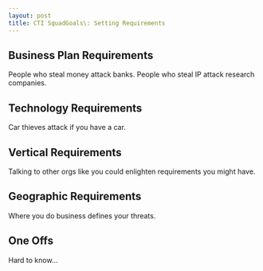 ```yaml
---
layout: post
title: CTI SquadGoals\: Setting Requirements
---
```


## Business Plan Requirements

People who steal money attack banks. People who steal IP attack research companies.

## Technology Requirements

Car thieves attack if you have a car.

## Vertical Requirements

Talking to other orgs like you could enlighten requirements you might have.

## Geographic Requirements

Where you do business defines your threats.

## One Offs

Hard to know...
